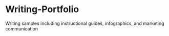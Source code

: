 # Writing-Portfolio
Writing samples including instructional guides, infographics, and marketing communication
